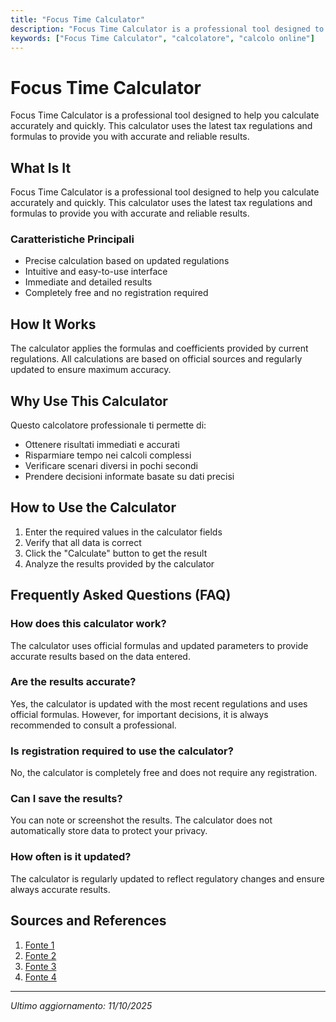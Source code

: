 ```yaml
---
title: "Focus Time Calculator"
description: "Focus Time Calculator is a professional tool designed to help you calculate accurately and quickly. This calculator uses the latest tax regulations and formulas to provide you with accurate and reliable results."
keywords: ["Focus Time Calculator", "calcolatore", "calcolo online"]
---
```


# Focus Time Calculator

Focus Time Calculator is a professional tool designed to help you calculate accurately and quickly. This calculator uses the latest tax regulations and formulas to provide you with accurate and reliable results.

## What Is It

Focus Time Calculator is a professional tool designed to help you calculate accurately and quickly. This calculator uses the latest tax regulations and formulas to provide you with accurate and reliable results.

### Caratteristiche Principali

- Precise calculation based on updated regulations
- Intuitive and easy-to-use interface
- Immediate and detailed results
- Completely free and no registration required

## How It Works

The calculator applies the formulas and coefficients provided by current regulations. All calculations are based on official sources and regularly updated to ensure maximum accuracy.

## Why Use This Calculator

Questo calcolatore professionale ti permette di:

- Ottenere risultati immediati e accurati
- Risparmiare tempo nei calcoli complessi
- Verificare scenari diversi in pochi secondi
- Prendere decisioni informate basate su dati precisi

## How to Use the Calculator

1. Enter the required values in the calculator fields
2. Verify that all data is correct
3. Click the "Calculate" button to get the result
4. Analyze the results provided by the calculator

## Frequently Asked Questions (FAQ)

### How does this calculator work?

The calculator uses official formulas and updated parameters to provide accurate results based on the data entered.

### Are the results accurate?

Yes, the calculator is updated with the most recent regulations and uses official formulas. However, for important decisions, it is always recommended to consult a professional.

### Is registration required to use the calculator?

No, the calculator is completely free and does not require any registration.

### Can I save the results?

You can note or screenshot the results. The calculator does not automatically store data to protect your privacy.

### How often is it updated?

The calculator is regularly updated to reflect regulatory changes and ensure always accurate results.

## Sources and References

1. [Fonte 1](https://www.em-tools.io/delivery/focus-time-calculator)
2. [Fonte 2](https://play.google.com/store/apps/details?id=com.superelement.pomodoro&hl=en_US)
3. [Fonte 3](https://www.calcmaster.org/calculator/pomodoro-timer)
4. [Fonte 4](https://early.app/free-pomodoro-timer/)

---

*Ultimo aggiornamento: 11/10/2025*
